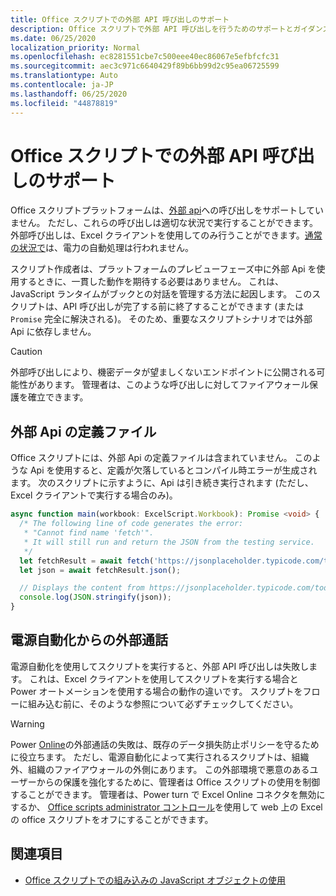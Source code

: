 ```yaml
---
title: Office スクリプトでの外部 API 呼び出しのサポート
description: Office スクリプトで外部 API 呼び出しを行うためのサポートとガイダンス。
ms.date: 06/25/2020
localization_priority: Normal
ms.openlocfilehash: ec8281551cbe7c500eee40ec86067e5efbfcfc31
ms.sourcegitcommit: aec3c971c6640429f89b6bb99d2c95ea06725599
ms.translationtype: Auto
ms.contentlocale: ja-JP
ms.lasthandoff: 06/25/2020
ms.locfileid: "44878819"
---
```

# <a name="external-api-call-support-in-office-scripts"></a>Office スクリプトでの外部 API 呼び出しのサポート

Office スクリプトプラットフォームは、[外部 api](https://developer.mozilla.org/docs/Web/API)への呼び出しをサポートしていません。 ただし、これらの呼び出しは適切な状況で実行することができます。 外部呼び出しは、Excel クライアントを使用してのみ行うことができます。[通常の状況で](#external-calls-from-power-automate)は、電力の自動処理は行われません。

スクリプト作成者は、プラットフォームのプレビューフェーズ中に外部 Api を使用するときに、一貫した動作を期待する必要はありません。 これは、JavaScript ランタイムがブックとの対話を管理する方法に起因します。 このスクリプトは、API 呼び出しが完了する前に終了することができます (または `Promise` 完全に解決される)。 そのため、重要なスクリプトシナリオでは外部 Api に依存しません。

> [!CAUTION]
> 外部呼び出しにより、機密データが望ましくないエンドポイントに公開される可能性があります。 管理者は、このような呼び出しに対してファイアウォール保護を確立できます。

## <a name="definition-files-for-external-apis"></a>外部 Api の定義ファイル

Office スクリプトには、外部 Api の定義ファイルは含まれていません。 このような Api を使用すると、定義が欠落しているとコンパイル時エラーが生成されます。 次のスクリプトに示すように、Api は引き続き実行されます (ただし、Excel クライアントで実行する場合のみ)。

```typescript
async function main(workbook: ExcelScript.Workbook): Promise <void> {
  /* The following line of code generates the error:
   * "Cannot find name 'fetch'".
   * It will still run and return the JSON from the testing service.
   */
  let fetchResult = await fetch('https://jsonplaceholder.typicode.com/todos/1');
  let json = await fetchResult.json();

  // Displays the content from https://jsonplaceholder.typicode.com/todos/1
  console.log(JSON.stringify(json));
}
```

## <a name="external-calls-from-power-automate"></a>電源自動化からの外部通話

電源自動化を使用してスクリプトを実行すると、外部 API 呼び出しは失敗します。 これは、Excel クライアントを使用してスクリプトを実行する場合と Power オートメーションを使用する場合の動作の違いです。 スクリプトをフローに組み込む前に、そのような参照について必ずチェックしてください。

> [!WARNING]
> Power [Online](/connectors/excelonlinebusiness)の外部通話の失敗は、既存のデータ損失防止ポリシーを守るために役立ちます。 ただし、電源自動化によって実行されるスクリプトは、組織外、組織のファイアウォールの外側にあります。 この外部環境で悪意のあるユーザーからの保護を強化するために、管理者は Office スクリプトの使用を制御することができます。 管理者は、Power turn で Excel Online コネクタを無効にするか、 [Office scripts administrator コントロール](https://support.microsoft.com/office/19d3c51a-6ca2-40ab-978d-60fa49554dcf)を使用して web 上の Excel の office スクリプトをオフにすることができます。

## <a name="see-also"></a>関連項目

- [Office スクリプトでの組み込みの JavaScript オブジェクトの使用](javascript-objects.md)